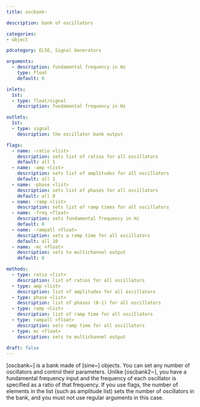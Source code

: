 ```yaml
---
title: oscbank~

description: bank of oscillators

categories:
- object

pdcategory: ELSE, Signal Generators

arguments:
  - description: fundamental frequency in Hz
    type: float
    default: 0

inlets:
  1st:
  - type: float/signal
    description: fundamental frequency in Hz

outlets:
  1st:
  - type: signal
    description: the oscillator bank output

flags:
  - name: -ratio <list>
    description: sets list of ratios for all oscillators
    default: all 1
  - name: -amp <list>
    description: sets list of amplitudes for all oscillators
    default: all 1
  - name: -phase <list>
    description: sets list of phases for all oscillators
    default: all 0
  - name: -ramp <list>
    description: sets list of ramp times for all oscillators
  - name: -freq <float>
    description: sets fundamental frequency in Hz
    default: 0
  - name: -rampall <float>
    description: sets a ramp time for all oscillators
    default: all 10
  - name: -mc <float>
    description: sets to multichannel output
    default: 0

methods:
  - type: ratio <list>
    description: list of ratios for all oscillators
  - type: amp <list>
    description: list of amplitudes for all oscillators
  - type: phase <list>
    description: list of phases (0-1) for all oscillators
  - type: ramp <list>
    description: list of ramp time for all oscillators
  - type: rampall <float>
    description: sets ramp time for all oscillators
  - type: mc <float>
    description: sets to multichannel output
    
draft: false
---
```


[oscbank~] is a bank made of [sine~] objects. You can set any number of oscillators and control their parameters. Unlike [oscbank2~], you have a fundamental frequency input and the frequency of each oscillator is specified as a ratio of that frequency. If you use flags, the number of elements in the list (such as amplitude list) sets the number of oscillators in the bank, and you must not use regular arguments in this case.

